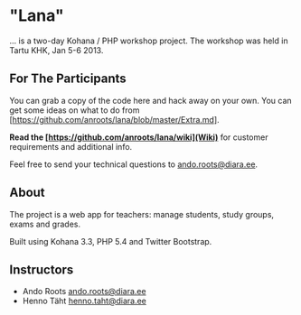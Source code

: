 # "Lana"

... is a two-day Kohana / PHP workshop project. The workshop was held in Tartu KHK, Jan 5-6 2013.

## For The Participants

You can grab a copy of the code here and hack away on your own. You can get some ideas on what to 
do from [https://github.com/anroots/lana/blob/master/Extra.md].

**Read the [https://github.com/anroots/lana/wiki](Wiki)** for customer requirements and additional info.

Feel free to send your technical questions to <ando.roots@diara.ee>.

## About

The project is a web app for teachers: manage students, study groups, exams and grades.

Built using Kohana 3.3, PHP 5.4 and Twitter Bootstrap.

## Instructors

* Ando Roots <ando.roots@diara.ee>
* Henno Täht <henno.taht@diara.ee>
